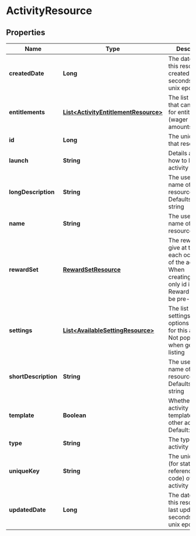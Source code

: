 
# ActivityResource

## Properties
Name | Type | Description | Notes
------------ | ------------- | ------------- | -------------
**createdDate** | **Long** | The date/time this resource was created in seconds since unix epoch |  [optional]
**entitlements** | [**List&lt;ActivityEntitlementResource&gt;**](ActivityEntitlementResource.md) | The list of items that can be used for entitlement (wager amounts/etc) |  [optional]
**id** | **Long** | The unique ID for that resource |  [optional]
**launch** | **String** | Details about how to launch the activity |  [optional]
**longDescription** | **String** | The user friendly name of that resource. Defaults to blank string |  [optional]
**name** | **String** | The user friendly name of that resource | 
**rewardSet** | [**RewardSetResource**](RewardSetResource.md) | The rewards to give at the end of each occurence of the activity. When creating/updating only id is used. Reward set must be pre-existing |  [optional]
**settings** | [**List&lt;AvailableSettingResource&gt;**](AvailableSettingResource.md) | The list of settings and their options available for this activity. Not populated when getting listing |  [optional]
**shortDescription** | **String** | The user friendly name of that resource. Defaults to blank string |  [optional]
**template** | **Boolean** | Whether this activity is a template for other activities. Default: false |  [optional]
**type** | **String** | The type of the activity | 
**uniqueKey** | **String** | The unique key (for static reference in code) of the activity |  [optional]
**updatedDate** | **Long** | The date/time this resource was last updated in seconds since unix epoch |  [optional]



